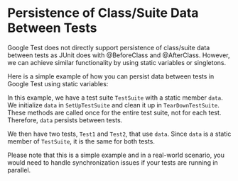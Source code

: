 # Persistence of Class/Suite Data Between Tests

Google Test does not directly support persistence of class/suite data between tests as JUnit does with @BeforeClass and @AfterClass. However, we can achieve similar functionality by using static variables or singletons. 

Here is a simple example of how you can persist data between tests in Google Test using static variables:

In this example, we have a test suite `TestSuite` with a static member `data`. We initialize `data` in `SetUpTestSuite` and clean it up in `TearDownTestSuite`. These methods are called once for the entire test suite, not for each test. Therefore, `data` persists between tests.

We then have two tests, `Test1` and `Test2`, that use `data`. Since `data` is a static member of `TestSuite`, it is the same for both tests.

Please note that this is a simple example and in a real-world scenario, you would need to handle synchronization issues if your tests are running in parallel.
